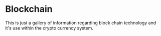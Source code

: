 # Blockchain
This is just a gallery of information regarding block chain technology and it's use within the crypto currency system.

